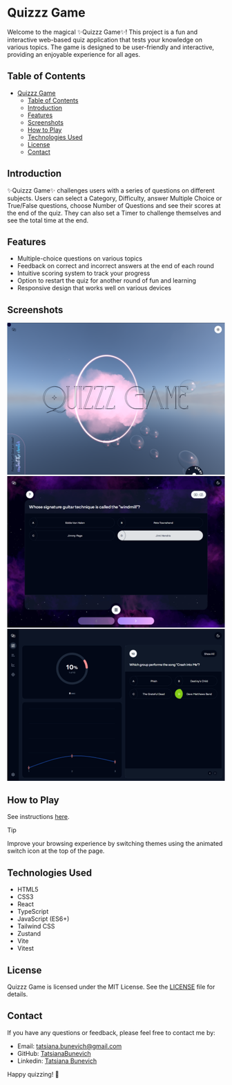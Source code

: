 # Quizzz Game

Welcome to the magical ✨Quizzz Game✨! This project is a fun and interactive web-based quiz application that tests your knowledge on various topics. The game is designed to be user-friendly and interactive, providing an enjoyable experience for all ages.

## Table of Contents

- [Quizzz Game](#quizzz-game)
  - [Table of Contents](#table-of-contents)
  - [Introduction](#introduction)
  - [Features](#features)
  - [Screenshots](#screenshots)
  - [How to Play](#how-to-play)
  - [Technologies Used](#technologies-used)
  - [License](#license)
  - [Contact](#contact)

## Introduction

✨Quizzz Game✨ challenges users with a series of questions on different subjects. Users can select a Category, Difficulty, answer Multiple Choice or True/False questions, choose Number of Questions and see their scores at the end of the quiz. They can also set a Timer to challenge themselves and see the total time at the end.

## Features

- Multiple-choice questions on various topics
- Feedback on correct and incorrect answers at the end of each round
- Intuitive scoring system to track your progress
- Option to restart the quiz for another round of fun and learning
- Responsive design that works well on various devices

## Screenshots

![Quizzz-Game_light](docs/images/Quizzz-Game_light.png)
![Quizzz-Game_quiz](docs/images/Quizzz-Game_quiz.png)
![Quizzz-Game_scores](docs/images/Quizzz-Game_scores.png)

## How to Play

See instructions [here](docs/how-to-play.md).

> [!TIP]
> Improve your browsing experience by switching themes using the animated switch icon at the top of the page.

## Technologies Used

- HTML5
- CSS3
- React
- TypeScript
- JavaScript (ES6+)
- Tailwind CSS
- Zustand
- Vite
- Vitest

## License

Quizzz Game is licensed under the MIT License. See the [LICENSE](LICENSE) file for details.

## Contact

If you have any questions or feedback, please feel free to contact me by:

- Email: <tatsiana.bunevich@gmail.com>
- GitHub: [TatsianaBunevich](https://github.com/TatsianaBunevich)
- Linkedin: [Tatsiana Bunevich](https://www.linkedin.com/in/tatsiana-bunevich/)

Happy quizzing! 🎉
